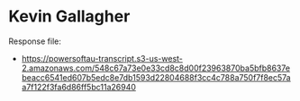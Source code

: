 # Kevin Gallagher

Response file:

* <https://powersoftau-transcript.s3-us-west-2.amazonaws.com/548c67a73e0e33cd8c8d00f23963870ba5bfb8637ebeacc6541ed607b5edc8e7db1593d22804688f3cc4c788a750f7f8ec57aa7f122f3fa6d86ff5bc11a26940>
